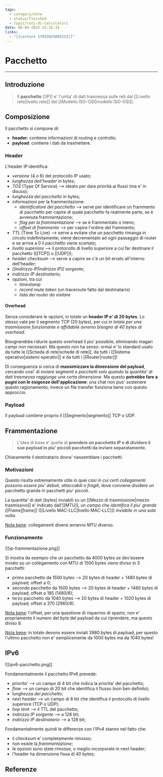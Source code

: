 ```yaml
---
tags:
  - category/note
  - status/finished
  - topic/reti-di-calcolatori
date: 06-04-2025 15:16:34
links:
  - "[[Lecture 17032025095233]]"
---
```

# Pacchetto
---
## Introduzione
> Il **pacchetto** [[IP]] e' l'unita' di dati trasmessa sulle reti dal [[Livello rete|livello rete]] del [[Modello ISO-OSI|modello ISO-OSI]].

## Composizione
Il pacchetto si compone di:
- **header**: contiene informazioni di routing e controllo;
- **payload**: contiene i dati da trasmettere.

### Header
L'header IP identifica:
- _versione_ (4 o 6) del protocollo IP usato;
- _lunghezza dell'header_ in bytes;
- _TOS_ (Type Of Service) --> ideato per dare priorità ai flussi (ma e' in disuso);
- _lunghezza del pacchetto_ in bytes;
- informazioni per la frammentazione:
	- _identificatore del pacchetto_ --> serve per identificare un frammento di pacchetto per capire di quale pacchetto fa realmente parte, se è avvenuta frammentazione;
	- _flag per la frammentazione_ --> se è frammentato o meno;
	- _offset di frammento_ --> per capire l'ordine del frammento;
- _TTL_ (Time To Live) --> serve a evitare che un pacchetto rimanga in circolo indefinitamente; viene decrementato ad ogni passaggio di router e se arriva a 0 il pacchetto viene scartato;
- _livello superiore_ --> il protocollo di livello superiore a cui far destinare il pacchetto ([[TCP]] o [[UDP]]);
- _header checksum_ --> serve a capire se c'è un bit errato all'interno dell'header;
- _[[Indirizzo IP|indirizzo IP]] sorgente_;
- _indirizzo IP destinatario_;
- opzioni, tra cui
	- _timestamp_
	- _record route taken_ (un traceroute fatto dal destinatario)
	- _lista dei router da visitare_

#### Overhead
Senza considerare le opzioni, in totale un **header IP e' di 20 bytes**. Lo stesso vale per il segmento TCP (20 bytes), per cui _in totale per una trasmissione funzionante e affidabile avremo bisogno di 40 bytes di overhead_.

Bisognerebbe ridurre questo overhead il piu' possibile, eliminando magari campi non necessari. Ma questo non ha senso: ormai e' lo standard usato da tutte le [[Scheda di rete|schede di rete]], da tutti i [[Sistema operativo|sistemi operativi]] e da tutti i [[Router|router]]!

Di conseguenza si cerca di **massimizzare la dimensione del payload**, cercando cosi' di _inviare segmenti e pacchetti solo quando la quantita' di dati trasmessa raggiunge una certa dimensione_. Ma questo **potrebbe fare a pugni con le esigenze dell'applicazione**: una chat non puo' sostenere questo ragionamento; invece un file transfer funziona bene con questo approccio.

### Payload
Il payload contiene proprio il [[Segmento|segmento]] TCP o UDP.

## Frammentazione
> L'idea di base e' quella di **prendere un pacchetto IP e di dividere il suo payload in piu' piccoli pacchetti da inviare separatamente**.

Chiaramente il destinatario dovra' riassemblare i pacchetti.

### Motivazioni
Questo risulta estremamente utile in quei _casi in cui certi collegamenti possono essere piu' deboli, attaccabili o fragili_, dove conviene dividere un pacchetto grande in pacchetti piu' piccoli.

La quantita' di dati (bytes) inviabili su un [[Mezzo di trasmissione|mezzo trasmissivo]] e' indicato dall'[[MTU]], un _campo che identifica il piu' grande [[Frame|frame]]_ ([[Livello MAC-LLC|livello MAC-LLC]]) _inviabile in una sola volta_.

<u>Nota bene</u>: collegamenti diversi avranno MTU diverso.

### Funzionamento
![[ip-frammentazione.png]]

Si mostra da esempio che un pacchetto da 4000 bytes se dev'essere inviato su un collegamento con MTU di 1500 bytes viene diviso in 3 pacchetti:
- primo pacchetto da 1500 bytes --> 20 bytes di header + 1480 bytes di payload; offset a 0;
- secondo pacchetto da 1500 bytes --> 20 bytes di header + 1480 bytes di payload; offset a 185 (1480/8);
- terzo pacchetto da 1040 bytes --> 20 bytes di header + 1020 bytes di payload; offset a 370 (2960/8).

<u>Nota bene</u>: l'offset, per una questione di risparmio di spazio, non e' propriamente il numero del byte del payload da cui riprendere, ma questo diviso 8.

<u>Nota bene</u>: in totale devono essere inviati 3980 bytes di payload, per questo l'ultimo pacchetto non e' semplicemente da 1000 bytes ma da 1040 bytes!

## IPv6
![[ipv6-pacchetto.png]]

Fondamentalmente il pacchetto IPv6 prevede:
- _priorita'_ --> un campo di 4 bit che indica la priorita' del pacchetto;
- _flow_ --> un campo di 20 bit che identifica il flusso (non ben definito);
- _lunghezza del pacchetto_;
- _next header_ --> un campo di 8 bit che identifica il protocollo di livello superiore (TCP o UDP);
- _hop limit_ --> il TTL del pacchetto;
- _indirizzo IP sorgente_ --> a 128 bit;
- _indirizzo IP destinatario_ --> a 128 bit;

Fondamentalmente quindi le differenze con l'IPv4 stanno nel fatto che:
- il _checksum_ e' completamente rimosso;
- non esiste la _frammentazione_;
- le opzioni sono state rimosse, o meglio incorporate in next header;
- l'header ha dimensione fissa di 40 bytes;

## Referenze